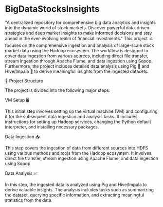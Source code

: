 # BigDataStocksInsights
"A centralized repository for comprehensive big data analytics and insights into the dynamic world of stock markets. Discover powerful data-driven strategies and deep market insights to make informed decisions and stay ahead in the ever-evolving realm of financial investments."
This project 📊 focuses on the comprehensive ingestion and analysis of large-scale stock market data using the Hadoop ecosystem. The workflow is designed to cover data ingestion from various sources, including direct file transfer, stream ingestion through Apache Flume, and data ingestion using Sqoop. Furthermore, the project includes detailed data analysis using Pig 🐷 and Hive/Impala 🐝 to derive meaningful insights from the ingested datasets.

🔧 Project Structure

The project is divided into the following major steps:

VM Setup 🖥️

This initial step involves setting up the virtual machine (VM) and configuring it for the subsequent data ingestion and analysis tasks. It includes instructions for setting up Hadoop services, changing the Python default interpreter, and installing necessary packages.

Data Ingestion 📥

This step covers the ingestion of data from different sources into HDFS using various methods and tools from the Hadoop ecosystem. It involves direct file transfer, stream ingestion using Apache Flume, and data ingestion using Sqoop.

Data Analysis 📈

In this step, the ingested data is analyzed using Pig and Hive/Impala to derive valuable insights. The analysis includes tasks such as summarizing the dataset, querying specific information, and extracting meaningful statistics from the data.
